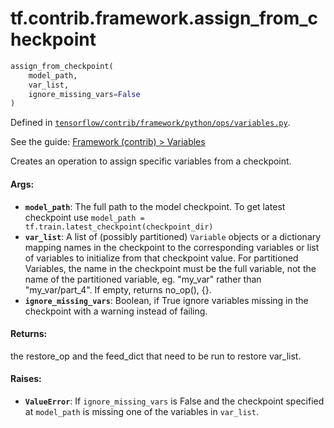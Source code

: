 <div itemscope itemtype="http://developers.google.com/ReferenceObject">
<meta itemprop="name" content="tf.contrib.framework.assign_from_checkpoint" />
</div>

# tf.contrib.framework.assign_from_checkpoint

``` python
assign_from_checkpoint(
    model_path,
    var_list,
    ignore_missing_vars=False
)
```



Defined in [`tensorflow/contrib/framework/python/ops/variables.py`](https://www.tensorflow.org/code/tensorflow/contrib/framework/python/ops/variables.py).

See the guide: [Framework (contrib) > Variables](../../../../../api_guides/python/contrib.framework.md#Variables)

Creates an operation to assign specific variables from a checkpoint.

#### Args:

* <b>`model_path`</b>: The full path to the model checkpoint. To get latest checkpoint
      use `model_path = tf.train.latest_checkpoint(checkpoint_dir)`
* <b>`var_list`</b>: A list of (possibly partitioned) `Variable` objects
      or a dictionary mapping names in the checkpoint to the
      corresponding variables or list of variables to initialize
      from that checkpoint value. For partitioned Variables, the
      name in the checkpoint must be the full variable, not the
      name of the partitioned variable, eg. "my_var" rather than
      "my_var/part_4". If empty, returns no_op(), {}.
* <b>`ignore_missing_vars`</b>: Boolean, if True ignore variables missing in the
      checkpoint with a warning instead of failing.


#### Returns:

  the restore_op and the feed_dict that need to be run to restore var_list.


#### Raises:

* <b>`ValueError`</b>: If `ignore_missing_vars` is False and the checkpoint specified
      at `model_path` is missing one of the variables in `var_list`.